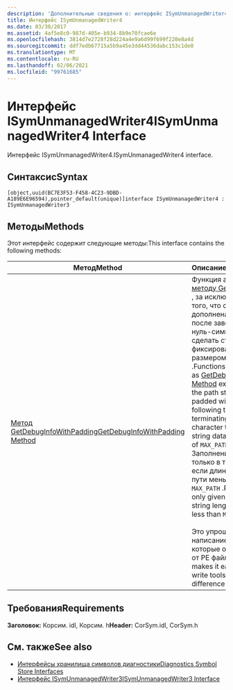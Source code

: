 ```yaml
---
description: 'Дополнительные сведения о: интерфейс ISymUnmanagedWriter4'
title: Интерфейс ISymUnmanagedWriter4
ms.date: 03/30/2017
ms.assetid: 4af5e8c0-987d-405e-b934-8b9e70fcae6e
ms.openlocfilehash: 3814d7e2728f28d224a4e9a6d99f699f220e8a4d
ms.sourcegitcommit: ddf7edb67715a5b9a45e3dd44536dabc153c1de0
ms.translationtype: MT
ms.contentlocale: ru-RU
ms.lasthandoff: 02/06/2021
ms.locfileid: "99761685"
---
```

# <a name="isymunmanagedwriter4-interface"></a><span data-ttu-id="3ed40-103">Интерфейс ISymUnmanagedWriter4</span><span class="sxs-lookup"><span data-stu-id="3ed40-103">ISymUnmanagedWriter4 Interface</span></span>

<span data-ttu-id="3ed40-104">Интерфейс ISymUnmanagedWriter4.</span><span class="sxs-lookup"><span data-stu-id="3ed40-104">ISymUnmanagedWriter4 interface.</span></span>  
  
## <a name="syntax"></a><span data-ttu-id="3ed40-105">Синтаксис</span><span class="sxs-lookup"><span data-stu-id="3ed40-105">Syntax</span></span>  
  
```idl  
[object,uuid(BC7E3F53-F458-4C23-9DBD-A189E6E96594),pointer_default(unique)]interface ISymUnmanagedWriter4 : ISymUnmanagedWriter3  
```  
  
## <a name="methods"></a><span data-ttu-id="3ed40-106">Методы</span><span class="sxs-lookup"><span data-stu-id="3ed40-106">Methods</span></span>  

 <span data-ttu-id="3ed40-107">Этот интерфейс содержит следующие методы:</span><span class="sxs-lookup"><span data-stu-id="3ed40-107">This interface contains the following methods:</span></span>  
  
|<span data-ttu-id="3ed40-108">Метод</span><span class="sxs-lookup"><span data-stu-id="3ed40-108">Method</span></span>|<span data-ttu-id="3ed40-109">Описание</span><span class="sxs-lookup"><span data-stu-id="3ed40-109">Description</span></span>|  
|------------|-----------------|  
|[<span data-ttu-id="3ed40-110">Метод GetDebugInfoWithPadding</span><span class="sxs-lookup"><span data-stu-id="3ed40-110">GetDebugInfoWithPadding Method</span></span>](isymunmanagedwriter4-getdebuginfowithpadding-method.md)|<span data-ttu-id="3ed40-111">Функция аналогична [методу GetDebugInfo](isymunmanagedwriter-getdebuginfo-method.md) , за исключением того, что строка пути дополнена нулями после завершающего нуль-символа, чтобы сделать строку фиксированным размером `MAX_PATH` .</span><span class="sxs-lookup"><span data-stu-id="3ed40-111">Functions the same as [GetDebugInfo Method](isymunmanagedwriter-getdebuginfo-method.md) except that the path string is padded with zeros following the terminating null character to make the string data a fixed size of `MAX_PATH`.</span></span> <span data-ttu-id="3ed40-112">Заполнение задается только в том случае, если длина строки пути меньше `MAX_PATH` .</span><span class="sxs-lookup"><span data-stu-id="3ed40-112">Padding is only given if the path string length itself is less than `MAX_PATH`.</span></span><br /><br /> <span data-ttu-id="3ed40-113">Это упрощает написание средств, которые отличаются от PE файлов.</span><span class="sxs-lookup"><span data-stu-id="3ed40-113">This makes it easier to write tools that difference PE files.</span></span>|  
  
## <a name="requirements"></a><span data-ttu-id="3ed40-114">Требования</span><span class="sxs-lookup"><span data-stu-id="3ed40-114">Requirements</span></span>  

 <span data-ttu-id="3ed40-115">**Заголовок:** Корсим. idl, Корсим. h</span><span class="sxs-lookup"><span data-stu-id="3ed40-115">**Header:** CorSym.idl, CorSym.h</span></span>  
  
## <a name="see-also"></a><span data-ttu-id="3ed40-116">См. также</span><span class="sxs-lookup"><span data-stu-id="3ed40-116">See also</span></span>

- [<span data-ttu-id="3ed40-117">Интерфейсы хранилища символов диагностики</span><span class="sxs-lookup"><span data-stu-id="3ed40-117">Diagnostics Symbol Store Interfaces</span></span>](diagnostics-symbol-store-interfaces.md)
- [<span data-ttu-id="3ed40-118">Интерфейс ISymUnmanagedWriter3</span><span class="sxs-lookup"><span data-stu-id="3ed40-118">ISymUnmanagedWriter3 Interface</span></span>](isymunmanagedwriter3-interface.md)
